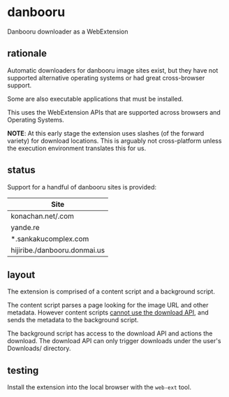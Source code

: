# danbooru
Danbooru downloader as a WebExtension

## rationale
Automatic downloaders for danbooru image sites exist, but they have not
supported alternative operating systems or had great cross-browser support.

Some are also executable applications that must be installed.

This uses the WebExtension APIs that are supported across browsers and Operating
Systems.

**NOTE**: At this early stage the extension uses slashes (of the forward variety)
for download locations. This is arguably not cross-platform unless the execution
environment translates this for us.

## status
Support for a handful of danbooru sites is provided:

| Site |
|---|
| konachan.net/.com |
| yande.re |
| *.sankakucomplex.com |
| hijiribe./danbooru.donmai.us |

## layout
The extension is comprised of a content script and a background script.

The content script parses a page looking for the image URL and other metadata.
However content scripts [cannot use the download API](https://developer.mozilla.org/en-US/Add-ons/WebExtensions/Content_scripts#WebExtension_APIs), and sends the metadata to the background script.

The background script has access to the download API and actions the download.
The download API can only trigger downloads under the user's Downloads/ directory.

## testing
Install the extension into the local browser with the `web-ext` tool.

